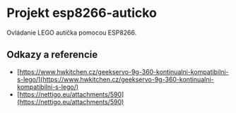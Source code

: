 # Projekt esp8266-auticko

Ovládanie LEGO autíčka pomocou ESP8266.

## Odkazy a referencie

 - [https://www.hwkitchen.cz/geekservo-9g-360-kontinualni-kompatibilni-s-lego/](https://www.hwkitchen.cz/geekservo-9g-360-kontinualni-kompatibilni-s-lego/)
 - [https://nettigo.eu/attachments/590](https://nettigo.eu/attachments/590)
